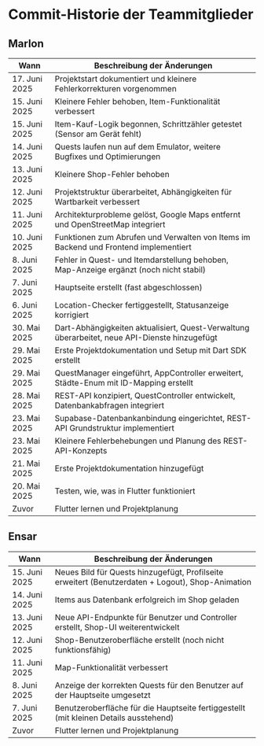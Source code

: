 # Commit-Historie der Teammitglieder

## Marlon

| Wann           | Beschreibung der Änderungen                                                                 |
|----------------|---------------------------------------------------------------------------------------------|
| 17. Juni 2025  | Projektstart dokumentiert und kleinere Fehlerkorrekturen vorgenommen                        |
| 15. Juni 2025  | Kleinere Fehler behoben, Item-Funktionalität verbessert                                     |
| 15. Juni 2025  | Item-Kauf-Logik begonnen, Schrittzähler getestet (Sensor am Gerät fehlt)                   |
| 14. Juni 2025  | Quests laufen nun auf dem Emulator, weitere Bugfixes und Optimierungen                      |
| 13. Juni 2025  | Kleinere Shop-Fehler behoben                                                                |
| 12. Juni 2025  | Projektstruktur überarbeitet, Abhängigkeiten für Wartbarkeit verbessert                     |
| 11. Juni 2025  | Architekturprobleme gelöst, Google Maps entfernt und OpenStreetMap integriert              |
| 10. Juni 2025  | Funktionen zum Abrufen und Verwalten von Items im Backend und Frontend implementiert       |
| 8. Juni 2025   | Fehler in Quest- und Itemdarstellung behoben, Map-Anzeige ergänzt (noch nicht stabil)      |
| 7. Juni 2025   | Hauptseite erstellt (fast abgeschlossen)                                                    |
| 6. Juni 2025   | Location-Checker fertiggestellt, Statusanzeige korrigiert                                   |
| 30. Mai 2025   | Dart-Abhängigkeiten aktualisiert, Quest-Verwaltung überarbeitet, neue API-Dienste hinzugefügt |
| 29. Mai 2025   | Erste Projektdokumentation und Setup mit Dart SDK erstellt                                  |
| 29. Mai 2025   | QuestManager eingeführt, AppController erweitert, Städte-Enum mit ID-Mapping erstellt       |
| 28. Mai 2025   | REST-API konzipiert, QuestController entwickelt, Datenbankabfragen integriert               |
| 23. Mai 2025   | Supabase-Datenbankanbindung eingerichtet, REST-API Grundstruktur implementiert             |
| 23. Mai 2025   | Kleinere Fehlerbehebungen und Planung des REST-API-Konzepts                                 |
| 21. Mai 2025   | Erste Projektdokumentation hinzugefügt                                                      |
| 20. Mai 2025   | Testen, wie, was in Flutter funktioniert                                             |
| Zuvor              | Flutter lernen und Projektplanung|


## Ensar

| Wann           | Beschreibung der Änderungen                                                                 |
|----------------|---------------------------------------------------------------------------------------------|
| 15. Juni 2025  | Neues Bild für Quests hinzugefügt, Profilseite erweitert (Benutzerdaten + Logout), Shop-Animation |
| 14. Juni 2025  | Items aus Datenbank erfolgreich im Shop geladen                                             |
| 13. Juni 2025  | Neue API-Endpunkte für Benutzer und Controller erstellt, Shop-UI weiterentwickelt          |
| 12. Juni 2025  | Shop-Benutzeroberfläche erstellt (noch nicht funktionsfähig)                               |
| 11. Juni 2025  | Map-Funktionalität verbessert                                                               |
| 8. Juni 2025   | Anzeige der korrekten Quests für den Benutzer auf der Hauptseite umgesetzt                 |
| 7. Juni 2025   | Benutzeroberfläche für die Hauptseite fertiggestellt (mit kleinen Details ausstehend)      |
| Zuvor               | Flutter lernen und Projektplanung |
